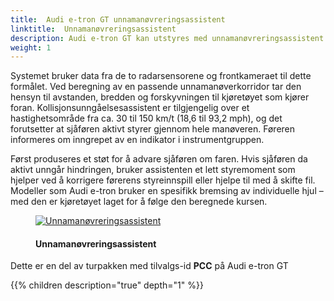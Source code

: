 ```yaml
---
title:  Audi e-tron GT unnamanøvreringsassistent
linktitle:  Unnamanøvreringsassistent
description: Audi e-tron GT kan utstyres med unnamanøvreringsassistent. Unnamanøvreringsassistenten hjelper føreren med å styre rundt en hindring i en kritisk situasjon. 
weight: 1
---
```

<!-- markdownlint-disable MD033 -->
Systemet bruker data fra de to radarsensorene og frontkameraet til dette formålet. Ved beregning av en passende unnamanøverkorridor tar den hensyn til avstanden, bredden og forskyvningen til kjøretøyet som kjører foran. Kollisjonsunngåelsesassistent er tilgjengelig over et hastighetsområde fra ca. 30 til 150 km/t (18,6 til 93,2 mph), og det forutsetter at sjåføren aktivt styrer gjennom hele manøveren. Føreren informeres om inngrepet av en indikator i instrumentgruppen.

Først produseres et støt for å advare sjåføren om faren. Hvis sjåføren da aktivt unngår hindringen, bruker assistenten et lett styremoment som hjelper ved å korrigere førerens styreinnspill eller hjelpe til med å skifte fil. Modeller som Audi e-tron bruker en spesifikk bremsing av individuelle hjul – med den er kjøretøyet laget for å følge den beregnede kursen.

<figure>
    <a href="https://media.electrichasgoneaudi.net/multimedia/models/e-tron/technology/drivingassistance/collisionavoidanceassist/collisionavoidance.jpg">
        <img src="https://media.electrichasgoneaudi.net/multimedia/models/e-tron/technology/drivingassistance/collisionavoidanceassist/collisionavoidances.jpg"
        alt="Unnamanøvreringsassistent" title="Unnamanøvreringsassistent">
    </a>
    <figcaption><h4>Unnamanøvreringsassistent</h4></figcaption>
</figure>


Dette er en del av turpakken med tilvalgs-id **PCC** på Audi e-tron GT

{{% children description="true" depth="1" %}}
